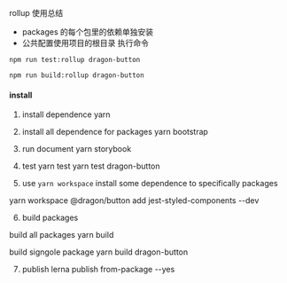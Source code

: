 rollup 使用总结

-   packages 的每个包里的依赖单独安装
-   公共配置使用项目的根目录
    执行命令

```
npm run test:rollup dragon-button

npm run build:rollup dragon-button

```

#### install

1. install dependence
   yarn

2. install all dependence for packages
   yarn bootstrap

3. run document
   yarn storybook

4. test
   yarn test
   yarn test dragon-button

5. use `yarn workspace` install some dependence to specifically packages

yarn workspace @dragon/button add jest-styled-components --dev

6. build packages

build all packages
yarn build

build signgole package
yarn build dragon-button

7. publish
   lerna publish from-package --yes

